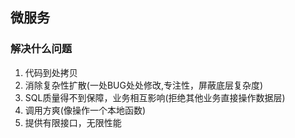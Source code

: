 ## 微服务

### 解决什么问题
1. 代码到处拷贝
2. 消除复杂性扩散(一处BUG处处修改,专注性，屏蔽底层复杂度)
3. SQL质量得不到保障，业务相互影响(拒绝其他业务直接操作数据层)
4. 调用方爽(像操作一个本地函数)
5. 提供有限接口，无限性能